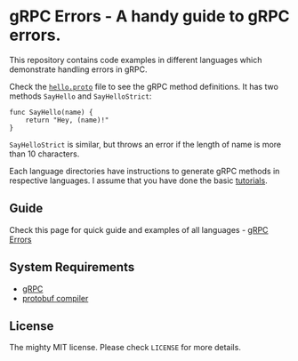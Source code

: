 # gRPC Errors - A handy guide to gRPC errors.

This repository contains code examples in different languages which demonstrate handling errors in gRPC.

Check the [`hello.proto`](hello.proto) file to see the gRPC method definitions. It has two methods `SayHello` and `SayHelloStrict`:

    func SayHello(name) {
        return "Hey, (name)!"
    }

`SayHelloStrict` is similar, but throws an error if the length of name is more than 10 characters.

Each language directories have instructions to generate gRPC methods in respective languages. I assume that you have done the basic [tutorials](http://www.grpc.io/docs/quickstart/).

## Guide

Check this page for quick guide and examples of all languages - [gRPC Errors](http://avi.im/grpc-errors)

## System Requirements
    
- [gRPC](https://github.com/grpc/grpc/blob/master/INSTALL.md)
- [protobuf compiler](https://github.com/google/protobuf)

## License

The mighty MIT license. Please check `LICENSE` for more details.